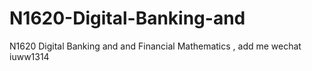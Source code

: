 # N1620-Digital-Banking-and
N1620 Digital Banking and and Financial Mathematics , add me wechat iuww1314
